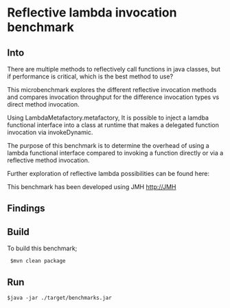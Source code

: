 Reflective lambda invocation benchmark
======================================
Into
----
There are multiple methods to reflectively call functions in java classes, but if performance is critical, which is the best method to use?

This microbenchmark explores the different reflective invocation methods and compares invocation throughput for the difference invocation types vs direct method invocation.

Using LambdaMetafactory.metafactory, It is possible to inject a lamdba functional interface into a class at runtime that makes a delegated function invocation via invokeDynamic.
  
The purpose of this benchmark is to determine the overhead of using a lambda functional interface compared to invoking a function directly or via a reflective method invocation.

Further exploration of reflective lambda possibilities can be found here:

This benchmark has been developed using JMH <http://JMH>

Findings
--------



Build
-----

To build this benchmark;

`` $mvn clean package``

Run
---

``$java -jar ./target/benchmarks.jar``